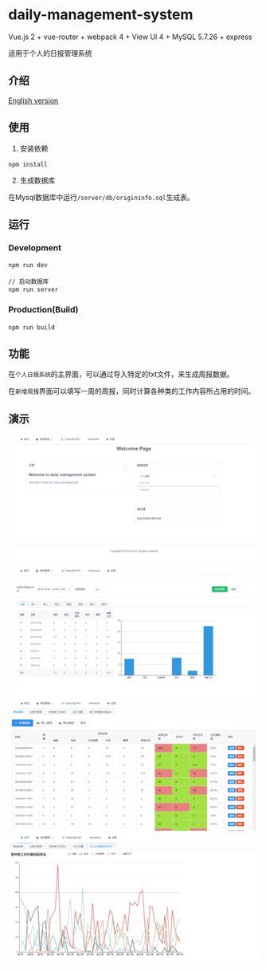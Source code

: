 # daily-management-system

Vue.js 2 + vue-router + webpack 4 + View UI 4 + MySQL 5.7.26 + express

适用于个人的日报管理系统


## 介绍

[English version](./readme_EN.md)


## 使用

1. 安装依赖

```
npm install
```

2. 生成数据库

在Mysql数据库中运行`/server/db/origininfo.sql`生成表。

## 运行
### Development

```
npm run dev

// 启动数据库
npm run server
```

### Production(Build)

```bush
npm run build
```

## 功能

在`个人日报系统`的主界面，可以通过导入特定的txt文件，来生成周报数据。

在`新增周报`界面可以填写一周的周报，同时计算各种类的工作内容所占用的时间。

## 演示

![](./pictures/home_page.png)
![](./pictures/week_daily.png)
![](./pictures/daily_page.png)
![](./pictures/work_category_page.png)
